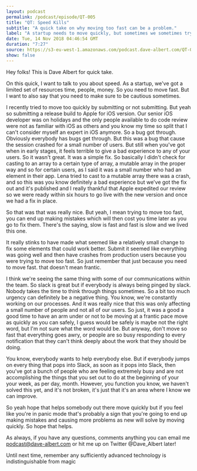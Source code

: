 ```yaml
---
layout: podcast
permalink: /podcast/episode/QT-005
title: "QT: Speed Kills"
subtitle: "A quick take on why moving too fast can be a problem."
label: "A startup needs to move quickly, but sometimes we sometimes try to move so vast that we cost ourselves more time fixing what we broke. Email: podcast@dave-albert.com  Twitter: https://twitter.com/dave_albert  Instagram: https://www.instagram.com/dave.albert/  Websites: https://dave-albert.com | https://medit.online"
date: Tue, 14 Nov 2018 04:46:54 GMT
duration: "7:27"
source: https://s3-eu-west-1.amazonaws.com/podcast.dave-albert.com/QT-005-Speed-Kills.mp3
show: false
---
```


Hey folks! This is Dave Albert for quick take.


On this quick, I want to talk to you about speed. As a startup, we've got a limited set of resources time,  people,  money. So you need to move fast. But I want to also say that you need to make sure to be cautious sometimes.

I recently tried to move too quickly by submitting or not submitting. But yeah so submitting a release build to Apple for iOS version. Our senior iOS developer was on holidays and
the only people available to do code review were not as familiar with iOS as others and you know my time so split that I can't consider myself an expert in iOS anymore. So a bug got through. Obviously everybody has bugs get through. But this was a bug that cause the session crashed for a small number of users. But still when you've got when in early stages, it feels terrible to give a bad experience to any of your users. So it wasn't great. It  was a simple fix. So basically I didn't check for casting to an array to a certain type of array, a mutable array in the proper way and so for certain users, as I said it was a small number who had an element in their app. Lena tried to cast to a mutable array there was a crash, and so this was you know definitely a bad experience but we've got the fix out and it's published and I really thankful that Apple expedited our review so we were ready within six hours to go live with the new version and once we had a fix in place.

So that was that was really nice. But yeah, I mean trying to move too fast, you can end up making mistakes which will then cost you time later as you go to fix them. There's the saying, slow is fast and fast is slow and we lived this one.

It really stinks to have made what seemed like a relatively small change to fix some elements that could work better. Submit it seemed like everything was going well and then have crashes from production users because you were trying to move too fast. So just remember that just because you need to move fast. that doesn't mean frantic.

I think we're seeing the same thing with some of our communications within the team. So slack is great but if everybody is always being pinged by slack. Nobody takes the time to think through things sometimes. So a bit too much urgency can definitely be a negative thing. You know, we're constantly working on our processes. And it was really nice that this was only affecting a small number of people and not all of our users. So just, it was a good a good time to have an arm under or not to be moving at a frantic pace move as quickly as you can safely, I guess would be safely is maybe not the right word, but I'm not sure what the word would be. But anyway, don't move so fast that everything goes awry, or people are so busy responding to every notification that they can't think deeply about the work that they should be doing.

You know, everybody wants to help everybody else. But if everybody jumps on every thing that pops into Slack, as soon as it pops into Slack, then you've got a bunch of people who are feeling extremely busy and are not accomplishing the things that you set out to do at the beginning of your your week, as per day, month. However, you function you know, we haven't solved this yet, and it's not broken, it's just that it's an area where I know we can improve.

So yeah hope that helps somebody out there move quickly but if you feel like you're in panic mode that's probably a sign that you're going to end up making mistakes and causing more problems as new will solve by moving quickly. So hope that helps.

As always, if you have any questions, comments anything you can email me podcast@dave-albert.com or hit me up on Twitter @Dave_Albert later!

Until next time, remember any sufficiently advanced technology is indistinguishable from magic

